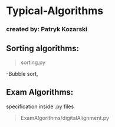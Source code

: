 # Typical-Algorithms

### created by: Patryk Kozarski

## Sorting algorithms:
> sorting.py

\-Bubble sort,  

## Exam Algorithms:
specification inside .py files
> ExamAlgorithms/digitalAlignment.py